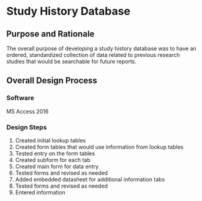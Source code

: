 # Study History Database

## Purpose and Rationale
The overall purpose of developing a study history database was to have an ordered, standardized collection of data related to previous research studies that would be searchable for future reports. 

## Overall Design Process
### Software
MS Access 2016

### Design Steps
1. Created initial lookup tables
2. Created form tables that would use information from lookup tables
3. Tested entry on the form tables
4. Created subform for each tab
5. Created main form for data entry
6. Tested forms and revised as needed
7. Added embedded datasheet for additional information tabs
8. Tested forms and revised as needed
9. Entered information

 
